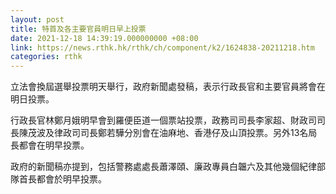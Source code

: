```yaml
---
layout: post
title: 特首及各主要官員明日早上投票
date: 2021-12-18 14:39:19.000000000 +08:00
link: https://news.rthk.hk/rthk/ch/component/k2/1624838-20211218.htm
categories: rthk
---
```


立法會換屆選舉投票明天舉行，政府新聞處發稿，表示行政長官和主要官員將會在明日投票。

行政長官林鄭月娥明早會到羅便臣道一個票站投票，政務司司長李家超、財政司司長陳茂波及律政司司長鄭若驊分別會在油麻地、香港仔及山頂投票。另外13名局長都會在明早投票。

政府的新聞稿亦提到，包括警務處處長蕭澤頤、廉政專員白韞六及其他幾個紀律部隊首長都會於明早投票。

